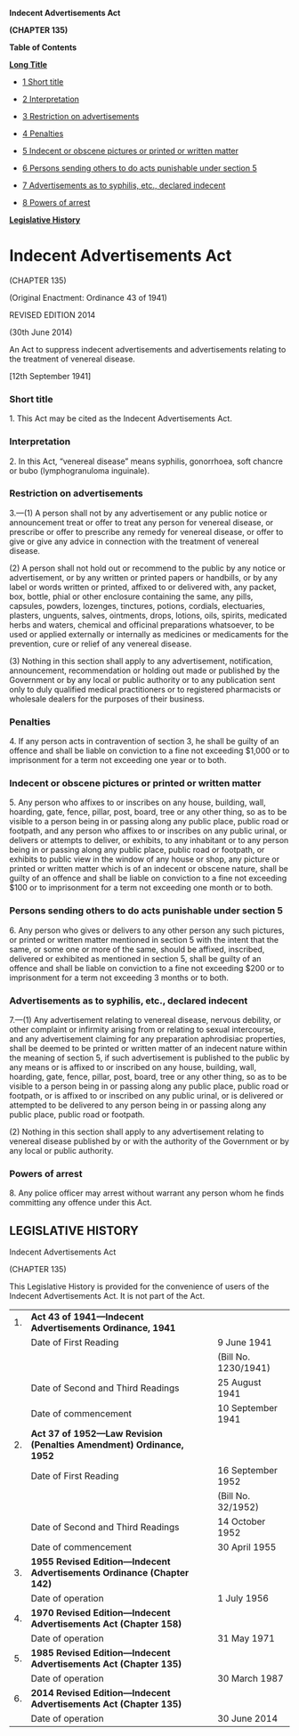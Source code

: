 **Indecent Advertisements Act**

**(CHAPTER 135)**

**Table of Contents**

[**Long Title**](#Indecent-Advertisements-Act)

- [1 Short title](#Short-title)

- [2 Interpretation](#Interpretation)

- [3 Restriction on advertisements](#Restriction-on-advertisements)

- [4 Penalties](#Penalties)

- [5 Indecent or obscene pictures or printed or written matter](#Indecent-or-obscene-pictures-or-printed-or-written-matter)

- [6 Persons sending others to do acts punishable under section 5](#Persons-sending-others-to-do-acts-punishable-under-section-5)

- [7 Advertisements as to syphilis, etc., declared indecent](#Advertisements-as-to-syphilis-etc-declared-indecent)

- [8 Powers of arrest](#Powers-of-arrest)

[**Legislative History**](#Legislative-History)

# Indecent Advertisements Act

(CHAPTER 135)

(Original Enactment: Ordinance 43 of 1941)

REVISED EDITION 2014

(30th June 2014)

An Act to suppress indecent advertisements and advertisements relating to the treatment of venereal disease.

[12th September 1941]

### Short title

1\. This Act may be cited as the Indecent Advertisements Act.

### Interpretation

2\. In this Act, “venereal disease” means syphilis, gonorrhoea, soft chancre or bubo (lymphogranuloma inguinale).

### Restriction on advertisements

3\.—(1) A person shall not by any advertisement or any public notice or announcement treat or offer to treat any person for venereal disease, or prescribe or offer to prescribe any remedy for venereal disease, or offer to give or give any advice in connection with the treatment of venereal disease.

(2) A person shall not hold out or recommend to the public by any notice or advertisement, or by any written or printed papers or handbills, or by any label or words written or printed, affixed to or delivered with, any packet, box, bottle, phial or other enclosure containing the same, any pills, capsules, powders, lozenges, tinctures, potions, cordials, electuaries, plasters, unguents, salves, ointments, drops, lotions, oils, spirits, medicated herbs and waters, chemical and officinal preparations whatsoever, to be used or applied externally or internally as medicines or medicaments for the prevention, cure or relief of any venereal disease.

(3) Nothing in this section shall apply to any advertisement, notification, announcement, recommendation or holding out made or published by the Government or by any local or public authority or to any publication sent only to duly qualified medical practitioners or to registered pharmacists or wholesale dealers for the purposes of their business.

### Penalties

4\. If any person acts in contravention of section 3, he shall be guilty of an offence and shall be liable on conviction to a fine not exceeding $1,000 or to imprisonment for a term not exceeding one year or to both.

### Indecent or obscene pictures or printed or written matter

5\. Any person who affixes to or inscribes on any house, building, wall, hoarding, gate, fence, pillar, post, board, tree or any other thing, so as to be visible to a person being in or passing along any public place, public road or footpath, and any person who affixes to or inscribes on any public urinal, or delivers or attempts to deliver, or exhibits, to any inhabitant or to any person being in or passing along any public place, public road or footpath, or exhibits to public view in the window of any house or shop, any picture or printed or written matter which is of an indecent or obscene nature, shall be guilty of an offence and shall be liable on conviction to a fine not exceeding $100 or to imprisonment for a term not exceeding one month or to both.

### Persons sending others to do acts punishable under section 5

6\. Any person who gives or delivers to any other person any such pictures, or printed or written matter mentioned in section 5 with the intent that the same, or some one or more of the same, should be affixed, inscribed, delivered or exhibited as mentioned in section 5, shall be guilty of an offence and shall be liable on conviction to a fine not exceeding $200 or to imprisonment for a term not exceeding 3 months or to both.

### Advertisements as to syphilis, etc., declared indecent

7\.—(1) Any advertisement relating to venereal disease, nervous debility, or other complaint or infirmity arising from or relating to sexual intercourse, and any advertisement claiming for any preparation aphrodisiac properties, shall be deemed to be printed or written matter of an indecent nature within the meaning of section 5, if such advertisement is published to the public by any means or is affixed to or inscribed on any house, building, wall, hoarding, gate, fence, pillar, post, board, tree or any other thing, so as to be visible to a person being in or passing along any public place, public road or footpath, or is affixed to or inscribed on any public urinal, or is delivered or attempted to be delivered to any person being in or passing along any public place, public road or footpath.

(2) Nothing in this section shall apply to any advertisement relating to venereal disease published by or with the authority of the Government or by any local or public authority.

### Powers of arrest

8\. Any police officer may arrest without warrant any person whom he finds committing any offence under this Act.

## LEGISLATIVE HISTORY

Indecent Advertisements Act

(CHAPTER 135)

This Legislative History is provided for the convenience of users of the Indecent Advertisements Act. It is not part of the Act.

||||
|:-|:-|:-|
|1.|**Act 43 of 1941—Indecent Advertisements Ordinance, 1941**|
||Date of First Reading|9 June 1941|
|||(Bill No. 1230/1941)|
||Date of Second and Third Readings|25 August 1941|
||Date of commencement|10 September 1941|
|2.|**Act 37 of 1952—Law Revision (Penalties Amendment) Ordinance, 1952**|
||Date of First Reading|16 September 1952|
|||(Bill No. 32/1952)|
||Date of Second and Third Readings|14 October 1952|
||Date of commencement|30 April 1955|
|3.|**1955 Revised Edition—Indecent Advertisements Ordinance (Chapter 142)**|
||Date of operation|1 July 1956|
|4.|**1970 Revised Edition—Indecent Advertisements Act (Chapter 158)**|
||Date of operation|31 May 1971|
|5.|**1985 Revised Edition—Indecent Advertisements Act (Chapter 135)**|
||Date of operation|30 March 1987|
|6.|**2014 Revised Edition—Indecent Advertisements Act (Chapter 135)**|
||Date of operation|30 June 2014|
